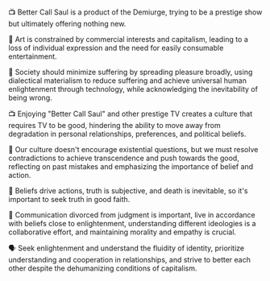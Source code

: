 📺 Better Call Saul is a product of the Demiurge, trying to be a prestige show but ultimately offering nothing new.

🎨 Art is constrained by commercial interests and capitalism, leading to a loss of individual expression and the need for easily consumable entertainment.

🤔 Society should minimize suffering by spreading pleasure broadly, using dialectical materialism to reduce suffering and achieve universal human enlightenment through technology, while acknowledging the inevitability of being wrong.

📺 Enjoying "Better Call Saul" and other prestige TV creates a culture that requires TV to be good, hindering the ability to move away from degradation in personal relationships, preferences, and political beliefs.

🤔 Our culture doesn't encourage existential questions, but we must resolve contradictions to achieve transcendence and push towards the good, reflecting on past mistakes and emphasizing the importance of belief and action.

💭 Beliefs drive actions, truth is subjective, and death is inevitable, so it's important to seek truth in good faith.

🤔 Communication divorced from judgment is important, live in accordance with beliefs close to enlightenment, understanding different ideologies is a collaborative effort, and maintaining morality and empathy is crucial.

🗣️ Seek enlightenment and understand the fluidity of identity, prioritize understanding and cooperation in relationships, and strive to better each other despite the dehumanizing conditions of capitalism.


